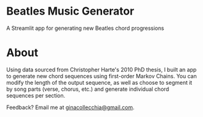 # Beatles Music Generator
A Streamlit app for generating new Beatles chord progressions

# About
Using data sourced from Christopher Harte's 2010 PhD thesis, I built an app to generate new chord sequences using first-order Markov Chains. 
You can modify the length of the output sequence, as well as choose to segment it by song parts (verse, chorus, etc.) and generate individual
chord sequences per section. 

Feedback? Email me at ginacollecchia@gmail.com.
